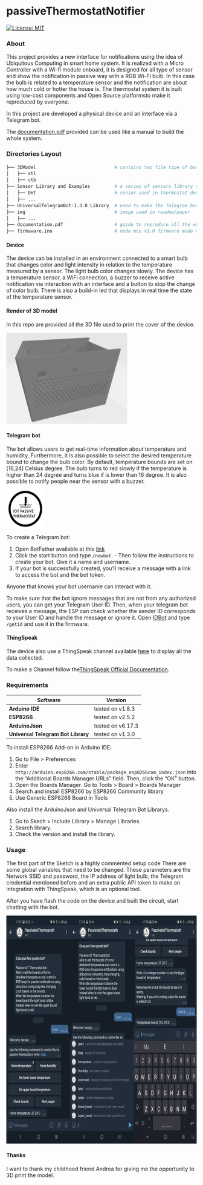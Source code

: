 # passiveThermostatNotifier

[![License: MIT](https://img.shields.io/badge/License-MIT-green.svg)](https://opensource.org/licenses/MIT)

### About

This project provides a new interface for notifications using the idea of Ubiquitous Computing in smart home system.
It is realized with a Micro Controller with a Wi-fi module onboard, it is designed for all type of sensor and show the notification in passive way with a RGB Wi-Fi bulb.
In this case the bulb is related to a temperature sensor and the notification are about how much cold or hotter the house is.
The thermostat system it is built using low-cost components and Open Source platformsto make it reproduced by everyone.

In this project are developed a physical device and an interface via a Telegram bot.

The [documentation.pdf](https://github.com/iacopoerpichini/passiveThermostatNotifier/blob/master/documentation.pdf) provided can be used like a manual to build the whole system.

### Directories Layout

```bash
├── 3DModel                             # contains two file tipe of box model
│   ├── stl
│   ├── ctb
├── Sensor Library and Examples         # a series of sensors library to remake this project
│   ├── DHT                             # sensor used in thermostat device          
│   ├── ...
├── UniversalTelegramBot-1.3.0 Library  # used to make the Telegram bot
├── img                                 # image used in readme/paper
│   ├── ...
├── documentation.pdf                   # guide to reproduce all the work
├── firmaware.ino                       # node mcu v1.0 firmware made with arduino ide
```

#### Device
The device can be installed in an environment connected to a smart bulb that changes color and light intensity in relation to the temperature measured by a sensor.
The light bulb color changes slowly.
The device has a temperature sensor, a WiFi connection, a buzzer to receive active notification via interaction with an interface and a button to stop the change of color bulb.
There is also a build-in led that displays in real time the state of the temperature sensor.
#### Render of 3D model
In this repo are provided all the 3D file used to print the cover of the device.

<img src="https://github.com/iacopoerpichini/passiveThermostatNotifier/blob/master/img/animation.gif" height="240" width="320">

#### Telegram bot
The bot allows users to get real-time information about temperature and humidity.
Furthermore, it is also possible to select the desired temperature bound to change the bulb color.
By default, temperature bounds are set on [16,24] Celsius degree.
The bulb turns to red slowly if the temperature is higher than 24 degree and turns blue if is lower than 16 degree.
It is also possible to notify people near the sensor with a buzzer.

<img src="https://github.com/iacopoerpichini/passiveThermostatNotifier/blob/master/img/logo.PNG" height="100" width="100">

To create a Telegram bot:
  1. Open BotFather available at this [link](https://t.me/botfather)
  2. Click the start button and type `/newbot`.
    - Then follow the instructions to create your bot. Give it a name and username.
  3. If your bot is successfully created, you’ll receive a message with a link to access the bot and the bot token.

Anyone that knows your bot username can interact with it. 

To make sure that the bot ignore messages that are not from any authorized users, you can get your Telegram User ID.
Then, when your telegram bot receives a message, the ESP can check whether the sender ID corresponds to your User ID and handle the message or ignore it.
Open [IDBot](t.me/myidbot) and type `/getid` and use it in the firmware.

#### ThingSpeak

The device also use a ThingSpeak channel available [here](https://thingspeak.com/channels/1367465) to display all the data collected.

To make a Channel follow the[ThingSpeak Official Documentation](https://www.mathworks.com/help/thingspeak/collect-data-in-a-new-channel.html).

### Requirements
| Software                           | Version             |
| -----------------------------------|---------------------|
| **Arduino IDE**                    | tested on v1.8.3    | 
| **ESP8266**                        | tested on v2.5.2    | 
| **ArduinoJson**                    | tested on v6.17.3   | 
| **Universal Telegram Bot Library** | tested on v1.3.0    | 

To install ESP8266 Add-on in Arduino IDE:
  1. Go to File > Preferences
  2. Enter `http://arduino.esp8266.com/stable/package_esp8266com_index.json` into the “Additional Boards Manager URLs” field. Then, click the “OK” button.
  3. Open the Boards Manager. Go to Tools > Board > Boards Manager
  4. Search and install ESP8266 by ESP8266 Community library
  5. Use Generic ESP8266 Board in Tools
  
Also install the ArduinoJson and Universal Telegram Bot Librarys.

  1. Go to Skech > Include Library > Manage Libraries.
  2. Search library.
  3. Check the version and install the library.

### Usage
The first part of the Sketch is a highly commented setup code
There are some global variables that need to be changed.
These parameters are the Network SSID and password, the IP address of light bulb, the Telegram credential mentioned before and an extra public API token to make an integration with ThingSpeak, which is an optional tool.

After you have flash the code on the device and built the circuit, start chatting with the bot.

<img src="https://github.com/iacopoerpichini/passiveThermostatNotifier/blob/master/img/botscreen.png" height="602" width="874">

#### Thanks
I want to thank my childhood friend Andrea for giving me the opportunity to 3D print the model.
